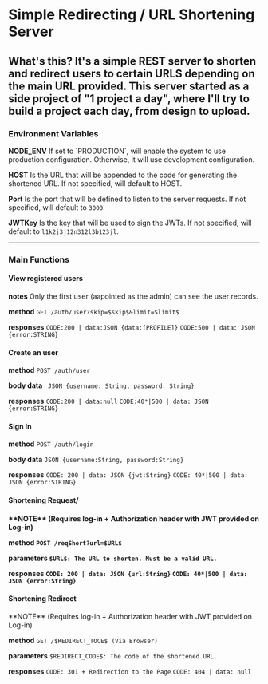 <h1>Simple Redirecting / URL Shortening Server</h1>

**What's this?**
It's a simple REST server to shorten and redirect users to certain URLS depending on the main URL provided.
This server started as a side project of "1 project a day", where I'll try to build a project each day, from design to upload.
---

<h3>Environment Variables</h3>
<b>NODE_ENV</b> If set to `PRODUCTION`, will enable the system to use production configuration. Otherwise, it will use development configuration.

<b>HOST</b> Is the URL that will be appended to the code for generating the shortened URL. If not specified, will default to HOST.

<b>Port</b> Is the port that will be defined to listen to the server requests. If not specified, will default to `3000`.

<b>JWTKey</b> Is the key that will be used to sign the JWTs. If not specified, will default to `l1k2j3j12n312l3b123jl`.

----

<h3>Main Functions</h3>
<h4>View registered users</h4>

**notes** Only the first user (aapointed as the admin) can see the user records.

**method** `GET /auth/user?skip=$skip$&limit=$limit$`

**responses**
`CODE:200 | data:JSON {data:[PROFILE]}`
`CODE:500 | data: JSON {error:STRING}`

<h4>Create an user</h4>

**method** `POST /auth/user`

**body data** ` JSON {username: String, password: String}`

**responses**
`CODE:200 | data:null`
`CODE:40*|500 | data: JSON {error:STRING}`

<h4>Sign In</h4>

**method** `POST /auth/login`

**body data** `JSON {username:String, password:String}`

**responses**
`CODE: 200 | data: JSON {jwt:String}`
`CODE: 40*|500 | data: JSON {error:STRING}`

<h4>Shortening Request/<h4>
**NOTE** (Requires log-in + Authorization header with JWT provided on Log-in)

**method** `POST /reqShort?url=$URL$`

**parameters** `$URL$: The URL to shorten. Must be a valid URL.`

**responses**
`CODE: 200 | data: JSON {url:String}`
`CODE: 40*|500 | data: JSON {error:String}`

<h4>Shortening Redirect</h4>
**NOTE** (Requires log-in + Authorization header with JWT provided on Log-in)

**method** `GET /$REDIRECT_TOCE$ (Via Browser)`

**parameters** `$REDIRECT_CODE$: The code of the shortened URL.`

**responses**
`CODE: 301 + Redirection to the Page`
`CODE: 404 | data: null`
